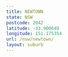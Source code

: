 ```yaml
---
title: NEWTOWN
state: NSW
postcode: 2042
latitude: -33.900649
longitude: 151.175354
url: /nsw/newtown/
layout: suburb
---
```

